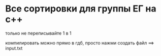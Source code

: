 # Все сортировки для группы ЕГ на c++
только не переписывайте 1 в 1




компилировать можно прямо в гдб, просто нажми создать файл ==> input.txt
